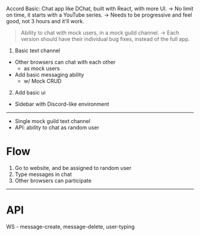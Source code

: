 Accord Basic: Chat app like DChat, built with React, with more UI.
-> No limit on time, it starts with a YouTube series.
-> Needs to be progressive and feel good, not 3 hours and it'll work.

> Ability to chat with mock users, in a mock guild channel.
> -> Each version should have their individual bug fixes, instead of the full app.

1. Basic text channel

- Other browsers can chat with each other
  - as mock users
- Add basic messaging ability
  - w/ Mock CRUD

2. Add basic ui

- Sidebar with Discord-like environment

---

- Single mock guild text channel
- API: ability to chat as random user

# Flow

1. Go to website, and be assigned to random user
2. Type messages in chat
3. Other browsers can participate

---

# API

WS - message-create, message-delete, user-typing

